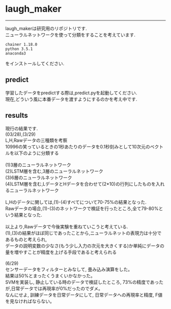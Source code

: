 # laugh_maker

---

laugh_makerは研究用のリポジトリです.<br>
ニューラルネットワークを使って分類をすることを考えています.<br>

```
chainer 1.18.0
python 3.5.1
anaconda3
```
をインストールしてください.<br>

## predict

学習したデータをpredictする際は,predict.pyを起動してください.<br>
現在,どういう風に本番データを渡すようにするのかを考え中です.<br>

## results

現行の結果です.<br>
(03/28),(3/29)<br>
L,H,Rawデータの三種類を考察<br>
10996の笑っているときの1秒あたりのデータを0.1秒刻みとして10次元のベクトルを以下のように分類する<br>
<br>
(1)3層のニューラルネットワーク<br>
(2)LSTM層を含む,3層のニューラルネットワーク<br>
(3)6層のニューラルネットワーク<br>
(4)LSTM層を含む,LデータとHデータを合わせて(2*10)の行列にしたものを入れるニューラルネットワーク<br>
<br>
L,Hのデータに関しては,(1)-(4)すべてについて70-75%の結果となった.<br>
Rawデータの場合,(1)-(3)のネットワークで検証を行ったところ,全て79-80%という結果となった.<br>
<br>
以上より,Rawデータで今後実験を重ねていこうと考えている.<br>
(1),(3)の結果がほぼ同じであったことから,ニューラルネットの表現力は十分であるものと考えられ,<br>
データの説明変数の少なさ(もう少し入力の次元を大きくする)か単純にデータの量を増やすことが精度を上げる手段であると考えられる
<br>
<br>
(6/29)<br>
センサーデータをフィルターとみなして, 畳み込み演算をした。<br>
結果は50%とまったくうまくいかなかった。<br>
SVMを実装し, 静止している時のデータで検証したところ, 73%の精度であったが,日常データでは再現率が0%だったのでダメ。<br>
なんにせよ, 訓練データを日常データにして, 日常データへの再現率と精度, F値を見なければならない。<br>

